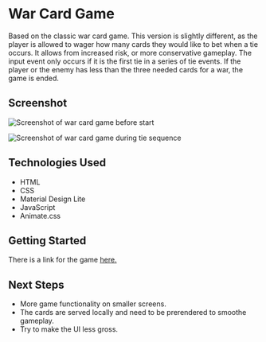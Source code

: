 # War Card Game
Based on the classic war card game. This version is slightly different, as the player is allowed to wager how many cards they would like to bet when a tie occurs. It allows from increased risk, or more conservative gameplay. The input event only occurs if it is the first tie in a series of tie events. If the player or the enemy has less than the three needed cards for a war, the game is ended.

## Screenshot
![Screenshot of war card game before start](https://imgur.com/Xl4RvUQ.png)

![Screenshot of war card game during tie sequence](https://imgur.com/92FqoaY.png)

## Technologies Used
- HTML
- CSS
- Material Design Lite
- JavaScript
- Animate.css

## Getting Started
There is a link for the game [here.](https://chasewri.github.io/war-card-game)

## Next Steps
<!-- - The input currently allows any bet input without restraint. -->
<!-- - The CSS cards used are currently formatted for a desktop screen, media queries need to be implemented for use on smaller screens. The CSS framework is made for it, but the cards' classes need to be changed on viewport change. -->
- More game functionality on smaller screens.
- The cards are served locally and need to be prerendered to smoothe gameplay.
- Try to make the UI less gross.
